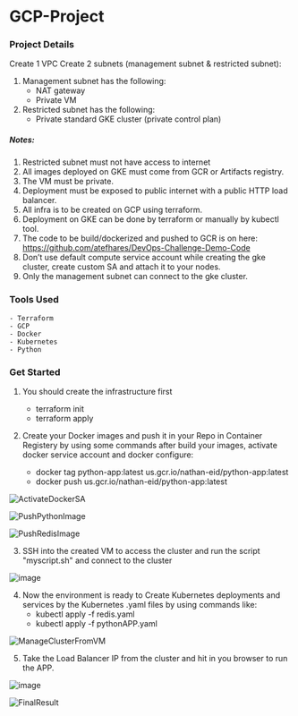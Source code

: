 # GCP-Project

### Project Details
Create 1 VPC
Create 2 subnets (management subnet & restricted subnet):
1. Management subnet has the following:
    - NAT gateway
    - Private VM
2. Restricted subnet has the following:
    - Private standard GKE cluster (private control plan)
##### Notes:
1. Restricted subnet must not have access to internet
2. All images deployed on GKE must come from GCR or Artifacts registry.
3. The VM must be private.
4. Deployment must be exposed to public internet with a public HTTP load balancer.
5. All infra is to be created on GCP using terraform.
6. Deployment on GKE can be done by terraform or manually by kubectl tool.
7. The code to be build/dockerized and pushed to GCR is on here:
https://github.com/atefhares/DevOps-Challenge-Demo-Code
8. Don’t use default compute service account while creating the gke cluster, create
custom SA and attach it to your nodes.
9. Only the management subnet can connect to the gke cluster.

### Tools Used
    - Terraform
    - GCP
    - Docker
    - Kubernetes
    - Python

### Get Started

1. You should create the infrastructure first
    - terraform init
    - terraform apply

2. Create your Docker images and push it in your Repo in Container Registery by using some commands after build your images, activate docker service account and docker configure:
    - docker tag python-app:latest us.gcr.io/nathan-eid/python-app:latest
    - docker push us.gcr.io/nathan-eid/python-app:latest

![ActivateDockerSA](https://user-images.githubusercontent.com/40915944/214638693-75383ddb-7e90-4c28-a58b-e543464e90ea.png)

![PushPythonImage](https://user-images.githubusercontent.com/40915944/214638977-2a257db6-598f-4107-92da-994b1a132164.png)

![PushRedisImage](https://user-images.githubusercontent.com/40915944/214639007-d058b597-e2c8-427a-aaf5-5217c6b06818.png)


3. SSH into the created VM to access the cluster and run the script "myscript.sh" and connect to the cluster

![image](https://user-images.githubusercontent.com/40915944/214639904-1999531f-aaa5-4794-af12-93c4e8e7ffa2.png)

4. Now the environment is ready to Create Kubernetes deployments and services by the Kubernetes .yaml files by using commands like:
    - kubectl apply -f redis.yaml
    - kubectl apply -f pythonAPP.yaml

![ManageClusterFromVM](https://user-images.githubusercontent.com/40915944/214640074-346ef823-5022-4428-b333-b5b9c3fbbcad.png)

5. Take the Load Balancer IP from the cluster and hit in you browser to run the APP.

![image](https://user-images.githubusercontent.com/40915944/214640521-2b8076c2-a4d0-4be4-b1dd-4fff7930c513.png)

![FinalResult](https://user-images.githubusercontent.com/40915944/214640238-0811f8fc-dcd4-439a-a79d-a168dcc7e78b.png)


